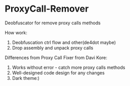 # ProxyCall-Remover
Deobfuscator for remove proxy calls methods

How work:
1) Deobfuscation ctrl flow and other(de4dot maybe)
2) Drop assembly and unpack proxy calls

Differences from Proxy Call Fixer from Davi Kore:
1) Works without error - catch more proxy calls methods
2) Well-designed code design for any changes
3) Dark theme:)

